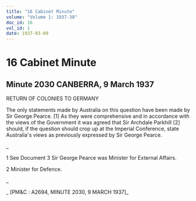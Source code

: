 ```yaml
---
title: "16 Cabinet Minute"
volume: "Volume 1: 1937-38"
doc_id: 16
vol_id: 1
date: 1937-03-09
---
```


# 16 Cabinet Minute

## Minute 2030 CANBERRA, 9 March 1937

RETURN OF COLONIES TO GERMANY

The only statements made by Australia on this question have been made by Sir George Pearce. [1] As they were comprehensive and in accordance with the views of the Government it was agreed that Sir Archdale Parkhill [2] should, if the question should crop up at the Imperial Conference, state Australia's views as previously expressed by Sir George Pearce.

_

1 See Document 3 Sir George Pearce was Minister for External Affairs.

2 Minister for Defence.

_

_ [PM&amp;C : A2694, MINUTE 2030, 9 MARCH 1937]_
